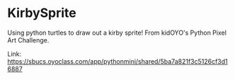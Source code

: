 # KirbySprite
Using python turtles to draw out a kirby sprite!
From kidOYO's Python Pixel Art Challenge.

Link: https://sbucs.oyoclass.com/app/pythonmini/shared/5ba7a821f3c5126cf3d16887
